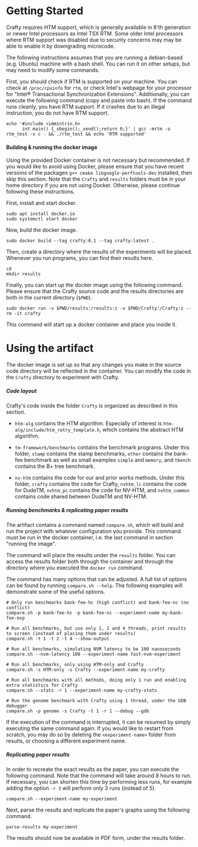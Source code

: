 # Getting Started

Crafty requires HTM support, which is generally available in 8'th
generation or newer Intel processors as Intel TSX RTM. Some older
Intel processors where RTM support was disabled due to security
concerns may may be able to enable it by downgrading microcode.

The following instructions assumes that you are running a debian-based
(e.g. Ubuntu) machine with a bash shell. You can run it on other
setups, but may need to modify some commands.

First, you should check if RTM is supported on your machine. You can
check at `/proc/cpuinfo` for `rtm`, or check Intel's webpage for your
processor for "Intel® Transactional Synchronization Extensions".
Additionally, you can execute the following command (copy and paste
into bash). If the command runs cleanly, you have RTM support. If it
crashes due to an illegal instruction, you do not have RTM support.

```
echo '#include <immintrin.h>
      int main() {_xbegin();_xend();return 0;}' | gcc -mrtm -o rtm_test -x c - && ./rtm_test && echo 'RTM supported'
```

#### Building & running the docker image

Using the provided Docker container is not necessary but recommended.
If you would like to avoid using Docker, please ensure that you have
recent versions of the packages `g++ cmake libgoogle-perftools-dev`
installed, then skip this section. Note that the `Crafty` and
`results` folders must be in your home directory if you are not using
Docker. Otherwise, please continue following these instructions.

First, install and start docker.

```
sudo apt install docker.io
sudo systemctl start docker
```

Now, build the docker image.

```
sudo docker build --tag crafty:0.1 --tag crafty:latest .
```

Then, create a directory where the results of the experiments will be placed.
Whenever you run programs, you can find their results here.

```
cd
mkdir results
```

Finally, you can start up the docker image using the following
command.  Please ensure that the Crafty source code and the results
directories are both in the current directory (`$PWD`).

```
sudo docker run -v $PWD/results:/results:z -v $PWD/Crafty:/Crafty:z --rm -it crafty
```

This command will start up a docker container and place you inside it.


# Using the artifact

The docker image is set up so that any changes you make in the source
code directory will be reflected in the container. You can modify the
code in the `Crafty` directory to experiment with Crafty.

##### Code layout

Crafty's code inside the folder `Crafty` is organized as described in this
section.

* `htm-alg` contains the HTM algorithm. Especially of interest is
  `htm-alg/include/htm_retry_template.h`, which contains the abstract
  HTM algorithm.

* `tm-framework/benchmarks` contains the benchmark programs. Under this folder,
  `stamp` contains the stamp benchmarks, `other` contains the bank-fee
  benchmark as well as small examples `simple` and `memory`, and `tbench`
  contains the B+ tree benchmark.
  
* `nv-htm` contains the code for our and prior works methods. Under this
  folder, `crafty` contains the code for Crafty, `nvhtm_lc` contains the code
  for DudeTM, `nvhtm_pc` contains the code for NV-HTM, and `nvhtm_common`
  contains code shared between DudeTM and NV-HTM.
  
##### Running benchmarks & replicating paper results

The artifact contains a command named `compare.sh`, which will build and run
the project with whatever configuration you provide. This command must be run
in the docker container, i.e. the last command in section "running the image".

The command will place the results under the `results` folder. You can
access the results folder both through the container and through the directory
where you executed the `docker run` command.

The command has many options that can be adjusted. A full list of options can
be found by running `compare.sh --help`. The following examples will
demonstrate some of the useful options.

```
# Only run benchmarks bank-fee-hc (high conflict) and bank-fee-nc (no conflict)
compare.sh -p bank-fee-hc -p bank-fee-nc --experiment-name my-bank-fee-exp

# Run all benchmarks, but use only 1, 2 and 4 threads, print results to screen (instead of placing them under results)
compare.sh -t 1 -t 2 -t 4 --show-output

# Run all benchmarks, simulating NVM latency to be 100 nanoseconds
compare.sh --nvm-latency 100 --experiment-name fast-nvm-experiment

# Run all benchmarks, only using HTM-only and Crafty
compare.sh -s HTM-only -s Crafty --experiment-name my-crafty

# Run all benchmarks with all methods, doing only 1 run and enabling extra statistics for Crafty
compare.sh --stats -r 1 --experiment-name my-crafty-stats

# Run the genome benchmark with Crafty using 1 thread, under the GDB debugger
compare.sh -p genome -s Crafty -t 1 -r 1 --debug --gdb
```

If the execution of the command is interrupted, it can be resumed by simply
executing the same command again. If you would like to restart from scratch,
you may do so by deleting the `<experiment-name>` folder from results, or choosing
a different experiment name.

##### Replicating paper results

In order to recreate the exact results as the paper, you can execute the
following command. Note that the command will take around 8 hours to run. If
necessary, you can shorten this time by performing less runs, for example
adding the option `-r 3` will perform only 3 runs (instead of 5).

```
compare.sh --experiment-name my-experiment
```

Next, parse the results and replicate the paper's graphs using the following
command.

```
parse-results my-experiment
```

The results should now be available in PDF form, under the results folder.
